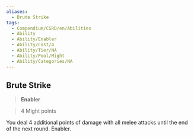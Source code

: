 ```yaml
---
aliases:
  - Brute Strike
tags:
  - Compendium/CSRD/en/Abilities
  - Ability
  - Ability/Enabler
  - Ability/Cost/4
  - Ability/Tier/NA
  - Ability/Pool/Might
  - Ability/Categories/NA
---
```

    
      
## Brute Strike      
>**Enabler**      
>4 Might points    
      
You deal 4 additional points of damage with all melee attacks until the end of the next round. Enabler.